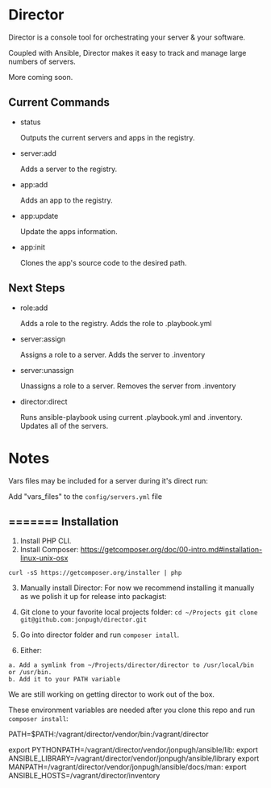 Director
========

Director is a console tool for orchestrating your server & your software.

Coupled with Ansible, Director makes it easy to track and manage large numbers of servers.

More coming soon.

Current Commands
----------------

- status

  Outputs the current servers and apps in the registry.

- server:add

  Adds a server to the registry.

- app:add

  Adds an app to the registry.

- app:update

  Update the apps information.

- app:init

  Clones the app's source code to the desired path.


Next Steps
----------

- role:add

  Adds a role to the registry.
  Adds the role to .playbook.yml

- server:assign

  Assigns a role to a server.
  Adds the server to .inventory

- server:unassign

  Unassigns a role to a server.
  Removes the server from .inventory

- director:direct

  Runs ansible-playbook using current .playbook.yml and .inventory.
  Updates all of the servers.


Notes
=====

Vars files may be included for a server during it's direct run:

Add "vars_files" to the `config/servers.yml` file
 
 
=======
Installation
------------

1. Install PHP CLI.
2. Install Composer: https://getcomposer.org/doc/00-intro.md#installation-linux-unix-osx
  ```
  curl -sS https://getcomposer.org/installer | php
  ```
3. Manually install Director:
  For now we recommend installing it manually as we polish it up for release into packagist:

  1. Git clone to your favorite local projects folder:
    ```
    cd ~/Projects
    git clone git@github.com:jonpugh/director.git
    ```
  2. Go into director folder and run `composer intall`.
  3. Either:

    a. Add a symlink from ~/Projects/director/director to /usr/local/bin or /usr/bin.
    b. Add it to your PATH variable 

We are still working on getting director to work out of the box.
 
 These environment variables are needed after you clone this repo and run `composer install`:
 
 PATH=$PATH:/vagrant/director/vendor/bin:/vagrant/director
 
 export PYTHONPATH=/vagrant/director/vendor/jonpugh/ansible/lib:
 export ANSIBLE_LIBRARY=/vagrant/director/vendor/jonpugh/ansible/library
 export MANPATH=/vagrant/director/vendor/jonpugh/ansible/docs/man:
 export ANSIBLE_HOSTS=/vagrant/director/inventory
